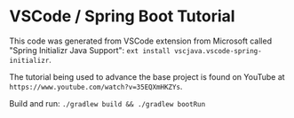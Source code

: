 # VSCode / Spring Boot Tutorial

This code was generated from VSCode extension from Microsoft called "Spring Initializr Java Support": `ext install vscjava.vscode-spring-initializr`.

The tutorial being used to advance the base project is found on YouTube at `https://www.youtube.com/watch?v=35EQXmHKZYs`.

Build and run: `./gradlew build && ./gradlew bootRun`